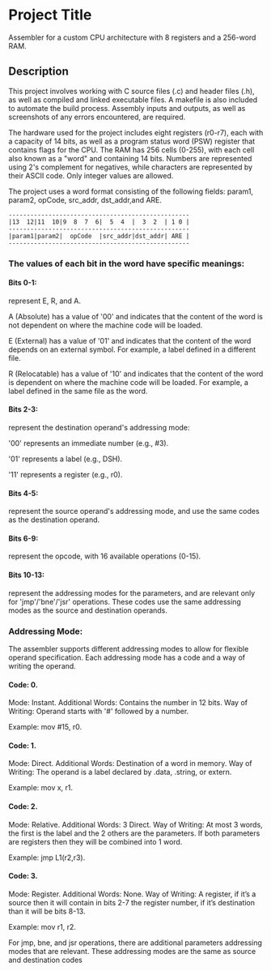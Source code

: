 # Project Title

Assembler for a custom CPU architecture with 8 registers and a 256-word RAM.

## Description

This project involves working with C source files (.c) and header files (.h), as well as compiled and linked executable files. A makefile is also included to automate the build process. Assembly inputs and outputs, as well as screenshots of any errors encountered, are required.

The hardware used for the project includes eight registers (r0-r7), each with a capacity of 14 bits, as well as a program status word (PSW) register that contains flags for the CPU. The RAM has 256 cells (0-255), with each cell also known as a "word" and containing 14 bits. Numbers are represented using 2's complement for negatives, while characters are represented by their ASCII code. Only integer values are allowed.

The project uses a word format consisting of the following fields:
param1, param2, opCode, src_addr, dst_addr,and ARE.

    --------------------------------------------------
    |13  12|11  10|9  8  7  6|  5  4  |  3  2  | 1 0 |
    --------------------------------------------------
    |param1|param2|  opCode  |src_addr|dst_addr| ARE |
    --------------------------------------------------

### The values of each bit in the word have specific meanings:

#### Bits 0-1:
  represent E, R, and A.

  A (Absolute) has a value of '00' and indicates that the content of the word is not dependent on where the machine code will be loaded.

  E (External) has a value of '01' and indicates that the content of the word depends on an external symbol. For example, a label defined in a different file.

  R (Relocatable) has a value of '10' and indicates that the content of the word is dependent on where the machine code will be loaded. For example, a label defined in the same file as the word.

#### Bits 2-3:
  represent the destination operand's addressing mode:

  '00' represents an immediate number (e.g., #3).

  '01' represents a label (e.g., DSH).

  '11' represents a register (e.g., r0).

#### Bits 4-5:
  represent the source operand's addressing mode, and use the same codes as the destination operand.

#### Bits 6-9:
  represent the opcode, with 16 available operations (0-15).

#### Bits 10-13:
  represent the addressing modes for the parameters, and are relevant only for 'jmp'/'bne'/'jsr' operations. These codes use the same addressing modes as the source and destination operands.

### Addressing Mode:
The assembler supports different addressing modes to allow for flexible operand specification. Each addressing mode has a code and a way of writing the operand.

#### Code: 0.
Mode: Instant. Additional Words: Contains the number in 12 bits. Way of Writing: Operand starts with '#' followed by a number. 

Example: mov #15, r0.

#### Code: 1.
Mode: Direct. Additional Words: Destination of a word in memory. Way of Writing: The operand is a label declared by .data, .string, or extern.

Example: mov x, r1.

#### Code: 2.
Mode: Relative. Additional Words: 3 Direct. Way of Writing: At most 3 words, the first is the label and the 2 others are the parameters. If both parameters are registers then they will be combined into 1 word.

Example: jmp L1(r2,r3).

#### Code: 3.
Mode: Register. Additional Words: None. Way of Writing: A register, if it’s a source then it will contain in bits 2-7 the register number, if it’s destination than it will be bits 8-13.

Example: mov r1, r2.

For jmp, bne, and jsr operations, there are additional parameters addressing modes that are relevant. These addressing modes are the same as source and destination codes
